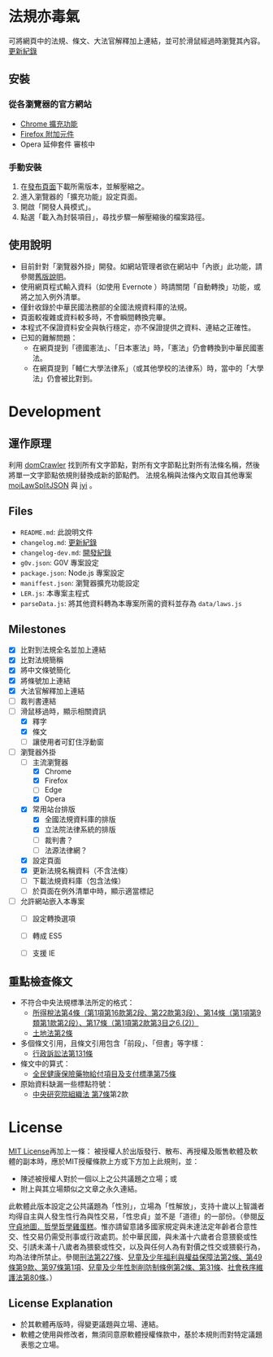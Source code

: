 # 法規亦毒氣

可將網頁中的法規、條文、大法官解釋加上連結，並可於滑鼠經過時瀏覽其內容。
[更新紀錄](changelog.md)


## 安裝

### 從各瀏覽器的官方網站

* [Chrome 擴充功能](https://chrome.google.com/webstore/detail/iedodmlnmhobigohbkalkkjlbmdkjalj)
* [Firefox 附加元件](https://addons.mozilla.org/zh-TW/firefox/addon/laweasyread/)
* Opera 延伸套件 審核中

### 手動安裝

1. 在[發布頁面](https://github.com/g0v/laweasyread-front/tree/gh-pages/dist)下載所需版本，並解壓縮之。
2. 進入瀏覽器的「擴充功能」設定頁面。
3. 開啟「開發人員模式」。
4. 點選「載入為封裝項目」，尋找步驟一解壓縮後的檔案路徑。

## 使用說明

* 目前針對「瀏覽器外掛」開發。如網站管理者欲在網站中「內嵌」此功能，請參閱[舊版說明](https://github.com/g0v/laweasyread-front/tree/v0.4#embed-javascript-in-websites-or-blogs)。
* 使用網頁程式輸入資料（如使用 Evernote ）時請關閉「自動轉換」功能，或將之加入例外清單。
* 僅針收錄於中華民國法務部的全國法規資料庫的法規。
* 頁面較複雜或資料較多時，不會瞬間轉換完畢。
* 本程式不保證資料安全與執行穩定，亦不保證提供之資料、連結之正確性。
* 已知的難解問題：
  * 在網頁提到「德國憲法」、「日本憲法」時，「憲法」仍會轉換到中華民國憲法。
  * 在網頁提到「輔仁大學法律系」（或其他學校的法律系）時，當中的「大學法」仍會被比對到。


# Development

## 運作原理

利用 [domCrawler](https://github.com/kong0107/domCrawler) 找到所有文字節點，對所有文字節點比對所有法條名稱，然後將單一文字節點依規則替換成新的節點們。
法規名稱與法條內文取自其他專案 [mojLawSplitJSON](https://github.com/kong0107/mojLawSplitJSON) 與 [jyi](https://github.com/kong0107/jyi) 。


## Files

* `README.md`: 此說明文件
* `changelog.md`: [更新紀錄](changelog.md)
* `changelog-dev.md`: [開發紀錄](changelog-dev.md)
* `g0v.json`: G0V 專案設定
* `package.json`: Node.js 專案設定
* `maniffest.json`: 瀏覽器擴充功能設定
* `LER.js`: 本專案主程式
* `parseData.js`: 將其他資料轉為本專案所需的資料並存為 `data/laws.js`


## Milestones

- [x] 比對到法規全名並加上連結
- [x] 比對法規簡稱
- [x] 將中文條號簡化
- [x] 將條號加上連結
- [x] 大法官解釋加上連結
- [ ] 裁判書連結
- [ ] 滑鼠移過時，顯示相關資訊
  - [x] 釋字
  - [x] 條文
  - [ ] 讓使用者可釘住浮動窗
- [ ] 瀏覽器外掛
  - [ ] 主流瀏覽器
    - [x] Chrome
    - [x] Firefox
    - [ ] Edge
    - [x] Opera
  - [x] 常用站台排版
    - [x] 全國法規資料庫的排版
    - [x] 立法院法律系統的排版
    - [ ] 裁判書？
    - [ ] 法源法律網？
  - [x] 設定頁面
  - [x] 更新法規名稱資料（不含法條）
  - [ ] 下載法規資料庫（包含法條）
  - [ ] 於頁面在例外清單中時，顯示適當標記
- [ ] 允許網站嵌入本專案
  - [ ] 設定轉換選項
  - [ ] 轉成 ES5
  - [ ] 支援 IE


## 重點檢查條文

* 不符合中央法規標準法所定的格式：
  * [所得稅法第4條（第1項第16款第2段、第22款第3段）、第14條（第1項第9類第1款第2段）、第17條（第1項第2款第3目之6.(2)）](https://law.moj.gov.tw/LawClass/LawSearchNoIf.aspx?PC=G0340003&DF=&SNo=4%2c14%2c17)
  * [土地法第2條](https://law.moj.gov.tw/LawClass/LawSingleIf.aspx?Pcode=D0060001&FLNO=2)
* 多個條文引用，且條文引用包含「前段」、「但書」等字樣：
  * [行政訴訟法第131條](https://law.moj.gov.tw/LawClass/LawSingle.aspx?Pcode=A0030154&FLNO=131)
* 條文中的算式：
  * [全民健康保險藥物給付項目及支付標準第75條](https://law.moj.gov.tw/LawClass/LawSingleIf.aspx?Pcode=L0060035&FLNO=75)
* 原始資料缺漏一些標點符號：
  * [中央研究院組織法 第7條](https://law.moj.gov.tw/LawClass/LawSingle.aspx?Pcode=A0010016&FLNO=7)第2款

# License

[MIT License](http://en.wikipedia.org/wiki/MIT_License)再加上一條：
被授權人於出版發行、散布、再授權及販售軟體及軟體的副本時，應於MIT授權條款上方或下方加上此規則，並：
* 陳述被授權人對於一個以上之公共議題之立場；或
* 附上與其立場類似之文章之永久連結。

此軟體此版本設定之公共議題為「性別」，立場為「性解放」，支持十歲以上智識者均得自主與人發生性行為與性交易，「性忠貞」並不是「道德」的一部份。（參閱[反守貞地圖．哲學哲學雞蛋糕](http://phiphicake.blogspot.tw/2013/06/blog-post_4.html)。惟亦請留意諸多國家規定與未達法定年齡者合意性交、性交易仍需受刑事或行政處罰。於中華民國，與未滿十六歲者合意猥褻或性交、引誘未滿十八歲者為猥褻或性交，以及與任何人為有對價之性交或猥褻行為，均為法律所禁止。參閱[刑法第227條](http://law.moj.gov.tw/LawClass/LawSingle.aspx?Pcode=C0000001&FLNO=227)、[兒童及少年福利與權益保障法第2條、第49條第9款、第97條第1項](http://law.moj.gov.tw/LawClass/LawSearchNo.aspx?PC=D0050001&SNo=2,49,97)、[兒童及少年性剝削防制條例第2條、第31條](http://law.moj.gov.tw/LawClass/LawSearchNo.aspx?PC=D0050023&SNo=2,31)、[社會秩序維護法第80條](http://law.moj.gov.tw/LawClass/LawSingle.aspx?Pcode=D0080067&FLNO=80)。）

## License Explanation

* 於其軟體再版時，得變更議題與立場、連結。
* 軟體之使用與修改者，無須同意原軟體授權條款中，基於本規則而對特定議題表態之立場。
